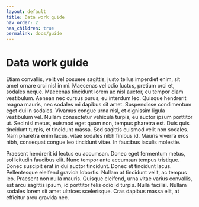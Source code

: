 ```yaml
---
layout: default
title: Data work guide
nav_order: 2
has_children: true
permalink: docs/guide
---
```


# Data work guide 

Etiam convallis, velit vel posuere sagittis, justo tellus imperdiet enim, sit amet ornare orci nisl in mi. Maecenas vel odio luctus, pretium orci et, sodales neque. Maecenas tincidunt lorem ac nisl auctor, eu tempor diam vestibulum. Aenean nec cursus purus, eu interdum leo. Quisque hendrerit magna mauris, nec sodales mi dapibus sit amet. Suspendisse condimentum eget dui in sodales. Vivamus congue urna nisl, et dignissim ligula vestibulum vel. Nullam consectetur vehicula turpis, eu auctor ipsum porttitor ut. Sed nisl metus, euismod eget quam non, tempus pharetra est. Duis quis tincidunt turpis, et tincidunt massa. Sed sagittis euismod velit non sodales. Nam pharetra enim lacus, vitae sodales nibh finibus id. Mauris viverra eros nibh, consequat congue leo tincidunt vitae. In faucibus iaculis molestie.

Praesent hendrerit id lectus eu accumsan. Donec eget fermentum metus, sollicitudin faucibus elit. Nunc tempor ante accumsan tempus tristique. Donec suscipit erat in dui auctor tincidunt. Donec et tincidunt lacus. Pellentesque eleifend gravida lobortis. Nullam at tincidunt velit, ac tempus leo. Praesent non nulla mauris. Quisque eleifend, urna vitae varius convallis, est arcu sagittis ipsum, id porttitor felis odio id turpis. Nulla facilisi. Nullam sodales lorem sit amet ultrices scelerisque. Cras dapibus massa elit, at efficitur arcu gravida nec.